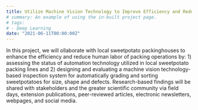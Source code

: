 ```yaml
---
title: Utilize Machine Vision Technology to Improve Efficiency and Reduce Labor of Local Sweetpotato Packing Lines (2021-22023, USDA Specialty Crop Block Grant Program)
# summary: An example of using the in-built project page.
# tags:
# - Deep Learning
date: "2021-06-11T00:00:00Z"
---
```

In this project, we will ollaborate with local sweetpotato packinghouses to enhance the efficiency and reduce human labor of packing operations by: 1) assessing the status of automation technology utilized in local sweetpotato packing lines and 2) designing and evaluating a machine vision technology-based inspection system for automatically grading and sorting sweetpotatoes for size, shape and defects. Research-based findings will be shared with stakeholders and the greater scientific community via field days, extension publications, peer-reviewed articles, electronic newsletters, webpages, and social media.
